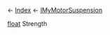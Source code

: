 ← [Index](Api-Index) ← [IMyMotorSuspension](Sandbox.ModAPI.Ingame.IMyMotorSuspension)

[float](System.Single) Strength